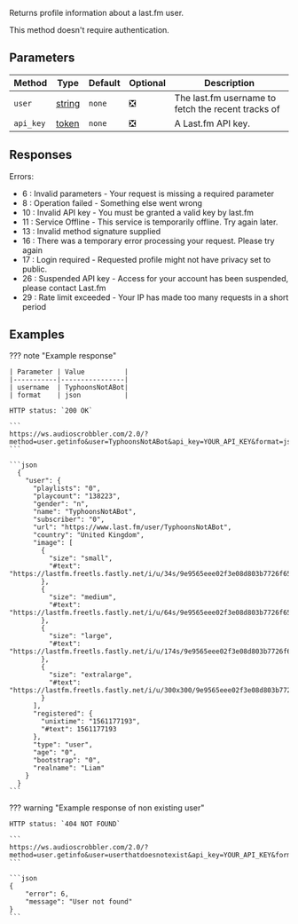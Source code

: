 Returns profile information about a last.fm user.

This method doesn't require authentication.

## Parameters

| Method     | Type                                                                                                | Default                  | Optional                      | Description                                                                                                                        |
| ---------- | --------------------------------------------------------------------------------------------------- | ------------------------ | ----------------------------- | ---------------------------------------------------------------------------------------------------------------------------------- |
| `user`     | [string](https://developer.mozilla.org/en-US/docs/Web/JavaScript/Reference/Global_Objects/String)   | `none`                   | :negative_squared_cross_mark: | The last.fm username to fetch the recent tracks of                                                                                 |
| `api_key`  | [token](https://www.last.fm/api/account/create)                                                     | `none`                   | :negative_squared_cross_mark: | A Last.fm API key.                                                                                                                 |

## Responses

Errors:

- 6 : Invalid parameters - Your request is missing a required parameter
- 8 : Operation failed - Something else went wrong
- 10 : Invalid API key - You must be granted a valid key by last.fm
- 11 : Service Offline - This service is temporarily offline. Try again later.
- 13 : Invalid method signature supplied
- 16 : There was a temporary error processing your request. Please try again
- 17 : Login required - Requested profile might not have privacy set to public.
- 26 : Suspended API key - Access for your account has been suspended, please contact Last.fm
- 29 : Rate limit exceeded - Your IP has made too many requests in a short period

## Examples

??? note "Example response"

    | Parameter | Value          |
    |-----------|----------------|
    | username  | TyphoonsNotABot|
    | format    | json           |
    
    HTTP status: `200 OK`

    ```
    https://ws.audioscrobbler.com/2.0/?method=user.getinfo&user=TyphoonsNotABot&api_key=YOUR_API_KEY&format=json
    ```

    ```json
      {
        "user": {
          "playlists": "0",
          "playcount": "138223",
          "gender": "n",
          "name": "TyphoonsNotABot",
          "subscriber": "0",
          "url": "https://www.last.fm/user/TyphoonsNotABot",
          "country": "United Kingdom",
          "image": [
            {
              "size": "small",
              "#text": "https://lastfm.freetls.fastly.net/i/u/34s/9e9565eee02f3e08d803b7726f65f406.png"
            },
            {
              "size": "medium",
              "#text": "https://lastfm.freetls.fastly.net/i/u/64s/9e9565eee02f3e08d803b7726f65f406.png"
            },
            {
              "size": "large",
              "#text": "https://lastfm.freetls.fastly.net/i/u/174s/9e9565eee02f3e08d803b7726f65f406.png"
            },
            {
              "size": "extralarge",
              "#text": "https://lastfm.freetls.fastly.net/i/u/300x300/9e9565eee02f3e08d803b7726f65f406.png"
            }
          ],
          "registered": {
            "unixtime": "1561177193",
            "#text": 1561177193
          },
          "type": "user",
          "age": "0",
          "bootstrap": "0",
          "realname": "Liam"
        }
      }
    ```

??? warning "Example response of non existing user"

    HTTP status: `404 NOT FOUND`

    ```
    https://ws.audioscrobbler.com/2.0/?method=user.getinfo&user=userthatdoesnotexist&api_key=YOUR_API_KEY&format=json
    ```

    ```json
    {
        "error": 6,
        "message": "User not found"
    }
    ```
